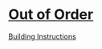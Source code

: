 # [Out of Order](https://education.lego.com/en-us/lessons/spike-kickstart-a-business/out-of-order)

[Building Instructions](https://education.lego.com/v3/assets/blt293eea581807678a/blt809618df861ea1b7/5f8802a14376310c19e3370a/out-of-order-bi-pdf-book1of1.pdf)
